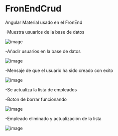 # FronEndCrud

Angular Material usado en el FronEnd

-Muestra usuarios de la base de datos

![image](https://github.com/Helmut128/App_Crud_Angular_.NET/assets/65142656/431f2f54-08c0-47b2-8093-17b6ecd139ca)


-Añadir usuarios en la base de datos

![image](https://github.com/Helmut128/App_Crud_Angular_.NET/assets/65142656/988101be-7a6d-41e1-952b-7605df53d0d6)


-Mensaje de que el usuario ha sido creado con exito

![image](https://github.com/Helmut128/App_Crud_Angular_.NET/assets/65142656/d72d0ea8-a1fc-4a27-b3fe-6fc29e245fa5)


-Se actualiza la lista de empleados

-Boton de borrar funcionando

![image](https://github.com/Helmut128/App_Crud_Angular_.NET/assets/65142656/4572674d-7975-46cc-a294-3b998e7c3979)

-Empleado eliminado y actualización de la lista

![image](https://github.com/Helmut128/App_Crud_Angular_.NET/assets/65142656/16b87fcb-caeb-47db-aa73-3072195e114b)


